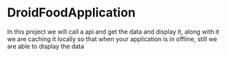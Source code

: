 # DroidFoodApplication
In this project we will call a api and get the data and display it, along with it we are caching it locally so that when your application is in offline, still we are able to display the data
